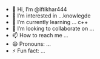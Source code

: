 - 👋 Hi, I’m @iftikhar444
- 👀 I’m interested in ...knowlegde
- 🌱 I’m currently learning ... c++ 
- 💞️ I’m looking to collaborate on ...
- 📫 How to reach me ...
- 😄 Pronouns: ...
- ⚡ Fun fact: ...

<!---
iftikhar444/iftikhar444 is a ✨ special ✨ repository because its `README.md` (this file) appears on your GitHub profile.
You can click the Preview link to take a look at your changes.
--->
